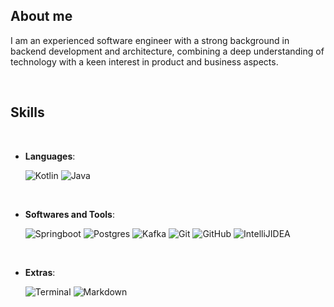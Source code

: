 ## About me
I am an experienced software engineer with a strong background in backend development and architecture, combining a deep understanding of technology with a keen interest in product and business aspects.

<br>

## <b> Skills</b>
<br>

<p align="center">

- **Languages**:
    
    ![Kotlin](https://img.shields.io/badge/Kotlin-7F52FF?style=for-the-badge&logo=Kotlin&logoColor=white)
    ![Java](https://img.shields.io/badge/Java-ED8B00?style=for-the-badge&logo=openjdk&logoColor=white)

<br>

- **Softwares and Tools**:
  
    ![Springboot](https://img.shields.io/badge/SpringBoot-6DB33F?style=flat-square&logo=Spring&logoColor=white)
    ![Postgres](https://img.shields.io/badge/postgresql-4169e1?style=for-the-badge&logo=postgresql&logoColor=white)
    ![Kafka](https://img.shields.io/badge/Apache_Kafka-231F20?style=for-the-badge&logo=apache-kafka&logoColor=white)
    ![Git](https://img.shields.io/badge/git-%23F05033.svg?style=for-the-badge&logo=git&logoColor=white)
    ![GitHub](https://img.shields.io/badge/github-%23121011.svg?style=for-the-badge&logo=github&logoColor=white)
    ![IntelliJIDEA](https://img.shields.io/badge/Intellij%20Idea-000?logo=intellij-idea&style=for-the-badge)

<br>

- **Extras**:

    ![Terminal](https://img.shields.io/badge/Terminal-%23054020?style=for-the-badge&logo=gnu-bash&logoColor=white)
    ![Markdown](https://img.shields.io/badge/markdown-%23000000.svg?style=for-the-badge&logo=markdown&logoColor=white)  
<!--
**d-martino/d-martino** is a ✨ _special_ ✨ repository because its `README.md` (this file) appears on your GitHub profile.

Here are some ideas to get you started:

- 🔭 I’m currently working on ...
- 🌱 I’m currently learning ...
- 👯 I’m looking to collaborate on ...
- 🤔 I’m looking for help with ...
- 💬 Ask me about ...
- 📫 How to reach me: ...
- 😄 Pronouns: ...
- ⚡ Fun fact: ...
-->
